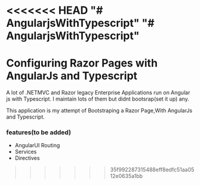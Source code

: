 <<<<<<< HEAD
"# AngularjsWithTypescript" 
"# AngularjsWithTypescript" 
=======
# Configuring Razor Pages with AngularJs and Typescript

A lot of .NETMVC and Razor legacy Enterprise Applications run on Angular js with Typescript. I maintain lots of them but didnt bootsrap(set it up) any.

This application is my attempt of Bootstraping a Razor Page,With AngularJs and Typescript.

###  features(to be added)
* AngularUI Routing
* Services
* Directives
>>>>>>> 35f992287315488eff8edfc51aa0512e0635a1bb
